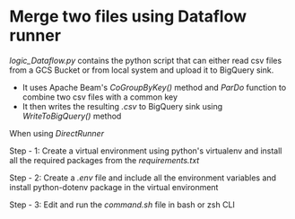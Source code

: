 <h1>Merge two files using Dataflow runner</h1>

_logic_Dataflow.py_ contains the python script that can either read csv files from a GCS Bucket or from local system and upload it to BigQuery sink.

- It uses Apache Beam's _CoGroupByKey()_ method and _ParDo_ function to combine two csv files with a common key
- It then writes the resulting _.csv_ to BigQuery sink using _WriteToBigQuery()_ method

When using _DirectRunner_

Step - 1:
Create a virtual environment using python's virtualenv and install all the required packages from the _requirements.txt_

Step - 2:
Create a _.env_ file and include all the environment variables and install python-dotenv package in the virtual environment

Step - 3:
Edit and run the _command.sh_ file in bash or zsh CLI

